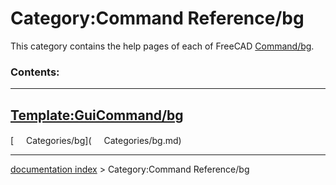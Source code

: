 # Category:Command Reference/bg
This category contains the help pages of each of FreeCAD [Command/bg](Command/bg.md).

### Contents:

  -------------------------------------------------------------
  [Template:GuiCommand/bg](Template:GuiCommand/bg.md)
  -------------------------------------------------------------

[<img src="images/Property.png" style="width:16px"> Categories/bg](<img src="images/Property.png" style="width:16px"> Categories/bg.md)

---
[documentation index](../README.md) > Category:Command Reference/bg

